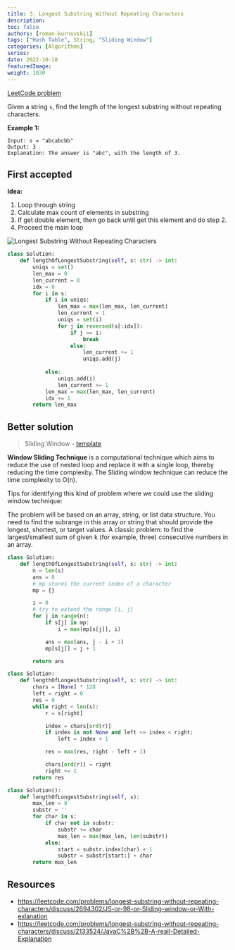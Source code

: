 ```yaml
---
title: 3. Longest Substring Without Repeating Characters
description:
toc: false
authors: [roman-kurnovskii]
tags: ["Hash Table", String, "Sliding Window"]
categories: [Algorithms]
series:
date: 2022-10-18
featuredImage:
weight: 1030
---
```


[LeetCode problem](https://leetcode.com/problems/longest-substring-without-repeating-characters/)

Given a string `s`, find the length of the longest substring without repeating characters.


**Example 1:**

    Input: s = "abcabcbb"
    Output: 3
    Explanation: The answer is "abc", with the length of 3.


## First accepted

**Idea:**

1. Loop through string
2. Calculate max count of elements in substring
3. If get double element, then go back until get this element and do step 2.
4. Proceed the main loop

![Longest Substring Without Repeating Characters](../assets/3.jpg)

```python
class Solution:
    def lengthOfLongestSubstring(self, s: str) -> int:
        uniqs = set()
        len_max = 0
        len_current = 0
        idx = 0
        for i in s:
            if i in uniqs:
                len_max = max(len_max, len_current)
                len_current = 1
                uniqs = set(i)
                for j in reversed(s[:idx]):
                    if j == i:
                        break
                    else:
                        len_current += 1
                        uniqs.add(j)
                    
            else:
                uniqs.add(i)
                len_current += 1
            len_max = max(len_max, len_current)
            idx += 1
        return len_max
```

## Better solution

> Sliding Window - [template](../#sliding-window)

**Window Sliding Technique** is a computational technique which aims to reduce the use of nested loop and replace it with a single loop, thereby reducing the time complexity.
The Sliding window technique can reduce the time complexity to O(n).

Tips for identifying this kind of problem where we could use the sliding window technique:

The problem will be based on an array, string, or list data structure.
You need to find the subrange in this array or string that should provide the longest, shortest, or target values.
A classic problem: to find the largest/smallest sum of given k (for example, three) consecutive numbers in an array.

```python
class Solution:
    def lengthOfLongestSubstring(self, s: str) -> int:
        n = len(s)
        ans = 0
        # mp stores the current index of a character
        mp = {}

        i = 0
        # try to extend the range [i, j]
        for j in range(n):
            if s[j] in mp:
                i = max(mp[s[j]], i)

            ans = max(ans, j - i + 1)
            mp[s[j]] = j + 1

        return ans
```

```python
class Solution:
    def lengthOfLongestSubstring(self, s: str) -> int:
        chars = [None] * 128
        left = right = 0
        res = 0
        while right < len(s):
            r = s[right]

            index = chars[ord(r)]
            if index is not None and left <= index < right:
                left = index + 1

            res = max(res, right - left + 1)

            chars[ord(r)] = right
            right += 1
        return res
```

```python
class Solution():
    def lengthOfLongestSubstring(self, s):
        max_len = 0
        substr = ''
        for char in s:
            if char not in substr:
                substr += char
                max_len = max(max_len, len(substr))
            else:
                start = substr.index(char) + 1
                substr = substr[start:] + char
        return max_len
```


## Resources

- https://leetcode.com/problems/longest-substring-without-repeating-characters/discuss/2694302/JS-or-98-or-Sliding-window-or-With-exlanation
- https://leetcode.com/problems/longest-substring-without-repeating-characters/discuss/2133524/JavaC%2B%2B-A-reall-Detailed-Explanation
